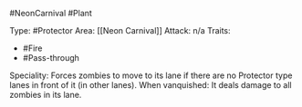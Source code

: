 #NeonCarnival #Plant

Type: #Protector
Area: [[Neon Carnival]]
Attack: n/a
Traits:
-  #Fire
- #Pass-through

Speciality: Forces zombies to move to its lane if there are no Protector type lanes in front of it (in other lanes).
When vanquished: It deals damage to all zombies in its lane.